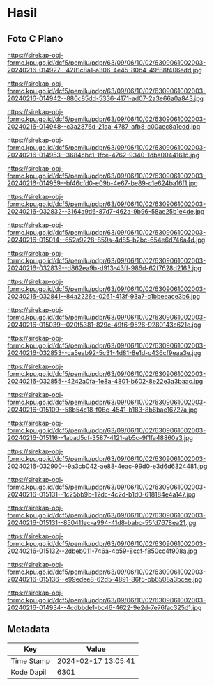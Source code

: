 # Hasil

## Foto C Plano

https://sirekap-obj-formc.kpu.go.id/dcf5/pemilu/pdpr/63/09/06/10/02/6309061002003-20240216-014927--4281c8a1-a306-4e45-80b4-49f88f406edd.jpg

https://sirekap-obj-formc.kpu.go.id/dcf5/pemilu/pdpr/63/09/06/10/02/6309061002003-20240216-014942--886c85dd-5336-4171-ad07-2a3e66a0a843.jpg

https://sirekap-obj-formc.kpu.go.id/dcf5/pemilu/pdpr/63/09/06/10/02/6309061002003-20240216-014948--c3a2876d-21aa-4787-afb8-c00aec8a1edd.jpg

https://sirekap-obj-formc.kpu.go.id/dcf5/pemilu/pdpr/63/09/06/10/02/6309061002003-20240216-014953--3684cbc1-1fce-4762-9340-1dba0044161d.jpg

https://sirekap-obj-formc.kpu.go.id/dcf5/pemilu/pdpr/63/09/06/10/02/6309061002003-20240216-014959--bf46cfd0-e09b-4e67-be89-c1e624ba16f1.jpg

https://sirekap-obj-formc.kpu.go.id/dcf5/pemilu/pdpr/63/09/06/10/02/6309061002003-20240216-032832--3164a9d6-87d7-462a-9b96-58ae25b1e4de.jpg

https://sirekap-obj-formc.kpu.go.id/dcf5/pemilu/pdpr/63/09/06/10/02/6309061002003-20240216-015014--652a9228-859a-4d85-b2bc-654e6d746a4d.jpg

https://sirekap-obj-formc.kpu.go.id/dcf5/pemilu/pdpr/63/09/06/10/02/6309061002003-20240216-032839--d862ea9b-d913-43ff-986d-62f7628d2163.jpg

https://sirekap-obj-formc.kpu.go.id/dcf5/pemilu/pdpr/63/09/06/10/02/6309061002003-20240216-032841--84a2226e-0261-413f-93a7-c1bbeeace3b6.jpg

https://sirekap-obj-formc.kpu.go.id/dcf5/pemilu/pdpr/63/09/06/10/02/6309061002003-20240216-015039--020f5381-829c-49f6-9526-9280143c621e.jpg

https://sirekap-obj-formc.kpu.go.id/dcf5/pemilu/pdpr/63/09/06/10/02/6309061002003-20240216-032853--ca5eab92-5c31-4d81-8e1d-c436cf9eaa3e.jpg

https://sirekap-obj-formc.kpu.go.id/dcf5/pemilu/pdpr/63/09/06/10/02/6309061002003-20240216-032855--4242a0fa-1e8a-4801-b602-8e22e3a3baac.jpg

https://sirekap-obj-formc.kpu.go.id/dcf5/pemilu/pdpr/63/09/06/10/02/6309061002003-20240216-015109--58b54c18-f06c-4541-b183-8b6bae16727a.jpg

https://sirekap-obj-formc.kpu.go.id/dcf5/pemilu/pdpr/63/09/06/10/02/6309061002003-20240216-015116--1abad5cf-3587-4121-ab5c-9f1fa48860a3.jpg

https://sirekap-obj-formc.kpu.go.id/dcf5/pemilu/pdpr/63/09/06/10/02/6309061002003-20240216-032900--9a3cb042-ae88-4eac-99d0-e3d6d6324481.jpg

https://sirekap-obj-formc.kpu.go.id/dcf5/pemilu/pdpr/63/09/06/10/02/6309061002003-20240216-015131--1c25bb9b-12dc-4c2d-b1d0-618184e4a147.jpg

https://sirekap-obj-formc.kpu.go.id/dcf5/pemilu/pdpr/63/09/06/10/02/6309061002003-20240216-015131--850411ec-a994-41d8-babc-55fd7678ea21.jpg

https://sirekap-obj-formc.kpu.go.id/dcf5/pemilu/pdpr/63/09/06/10/02/6309061002003-20240216-015132--2dbeb011-746a-4b59-8ccf-f850cc4f908a.jpg

https://sirekap-obj-formc.kpu.go.id/dcf5/pemilu/pdpr/63/09/06/10/02/6309061002003-20240216-015136--e99edee8-62d5-4891-86f5-bb6508a3bcee.jpg

https://sirekap-obj-formc.kpu.go.id/dcf5/pemilu/pdpr/63/09/06/10/02/6309061002003-20240216-014934--4cdbbde1-bc46-4622-9e2d-7e76fac325d1.jpg


## Metadata

| Key        | Value               |
| ---------- | ------------------- |
| Time Stamp | 2024-02-17 13:05:41 |
| Kode Dapil | 6301                |



